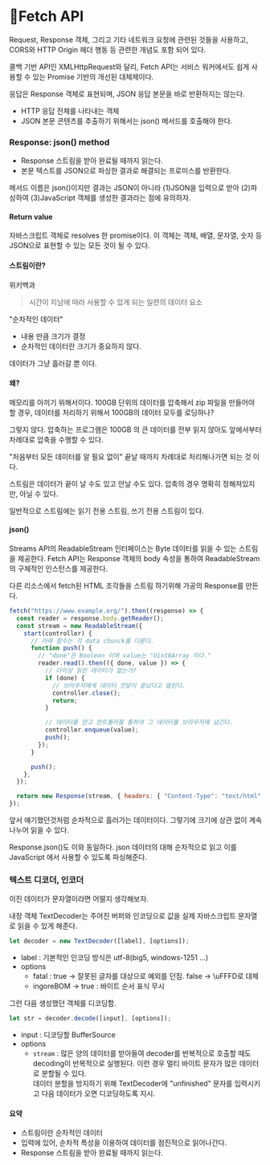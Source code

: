 # Fetch API

Request, Response 객체, 그리고 기타 네트워크 요청에 관련된 것들을 사용하고, CORS와 HTTP Origin 헤더 행동 등 관련한 개념도 포함 되어 있다.

콜백 기반 API인 XMLHttpRequest와 달리, Fetch API는 서비스 워커에서도 쉽게 사용할 수 있는 Promise 기반의 개선된 대체제이다.

응답은 Response 객체로 표현되며, JSON 응답 본문을 바로 반환하지는 않는다.

* HTTP 응답 전체를 나타내는 객체
* JSON 본문 콘텐츠를 추출하기 위해서는 json() 메서드를 호출해야 한다.

### Response: json() method

* Response 스트림을 받아 완료될 때까지 읽는다.
* 본문 텍스트를 JSON으로 파싱한 결과로 해결되는 프로미스를 반환한다.

메서드 이름은 json()이지만 결과는 JSON이 아니라 (1)JSON을 입력으로 받아 (2)파싱하여 (3)JavaScript 객체를 생성한 결과라는 점에 유의하자.

#### Return value

자바스크립트 객체로 resolves 한 promise이다. 이 객체는 객체, 배열, 문자열, 숫자 등 JSON으로 표현할 수 있는 모든 것이 될 수 있다.

#### 스트림이란?

위키백과

> 시간이 지남에 따라 사용할 수 있게 되는 일련의 데이터 요소&#x20;

"순차적인 데이터"

* 내용 만큼 크기가 결정
* 순차적인 데이터란 크기가 중요하지 않다.

데이터가 그냥 흘러갈 뿐 이다.&#x20;

#### 왜?

메모리를 아끼기 위해서이다. 100GB 단위의 데이터를 압축해서 zip 파일을 만들어야 할 경우, 데이터를 처리하기 위해서 100GB의 데이터 모두를 로딩하나?

그렇지 않다. 압축하는 프로그램은 100GB 의 큰 데이터를 전부 읽지 않아도 앞에서부터 차례대로 압축을 수행할 수 있다.&#x20;

"처음부터 모든 데이터를 알 필요 없이" 끝날 때까지 차례대로 처리해나가면 되는 것 이다.

스트림은 데이터가 끝이 날 수도 있고 안날 수도 있다. 압축의 경우 명확히 정해져있지만, 아닐 수 있다.

일반적으로 스트림에는 읽기 전용 스트림, 쓰기 전용 스트림이 있다.&#x20;

#### json()

Streams API의 ReadableStream 인터페이스는 Byte 데이터를 읽을 수 있는 스트림을 제공한다. Fetch API는 Response 객체의 body 속성을 통하여 ReadableStream의 구체적인 인스턴스를 제공한다.



다른 리소스에서 fetch된 HTML 조각들을 스트림 하기위해 가공의 Response를 만든다.

```javascript
fetch("https://www.example.org/").then((response) => {
  const reader = response.body.getReader();
  const stream = new ReadableStream({
    start(controller) {
      // 아래 함수는 각 data chunck를 다룬다.
      function push() {
        // "done"은 Boolean 이며 value는 "Uint8Array 이다."
        reader.read().then(({ done, value }) => {
          // 더이상 읽은 데이터가 없는가?
          if (done) {
            // 브라우저에게 데이터 전달이 끝났다고 알린다.
            controller.close();
            return;
          }

          // 데이터를 얻고 컨트롤러를 통하여 그 데이터를 브라우저에 넘긴다.
          controller.enqueue(value);
          push();
        });
      }

      push();
    },
  });

  return new Response(stream, { headers: { "Content-Type": "text/html" } });
});
```

앞서 얘기했던것처럼 순차적으로 흘러가는 데이터이다. 그렇기에 크기에 상관 없이 계속 나누어 읽을 수 있다.

Response.json()도 이와 동일하다. json 데이터의 대해 순차적으로 읽고 이를 JavaScript 에서 사용할 수 있도록 파싱해준다.



### 텍스트 디코더, 인코더

이진 데이터가 문자열이라면 어떨지 생각해보자.&#x20;

내장 객체 TextDecoder는 주어진 버퍼와 인코딩으로 값을 실제 자바스크립트 문자열로 읽을 수 있게 해준다.

```javascript
let decoder = new TextDecoder([label], [options]);
```

* label : 기본적인 인코딩 방식은 utf-8(big5, windows-1251 ...)
* options
  * fatal : true -> 잘못된 글자를 대상으로 예외를 던짐. false -> \uFFFD로 대체
  * ingoreBOM -> true : 바이트 순서 표식 무시

그런 다음 생성했던 객체를 디코딩함.

```javascript
let str = decoder.decode([input], [options]);
```

* input : 디코딩할 BufferSource
* options
  * `stream` : 많은 양의 데이터를 받아들여 decoder를 반복적으로 호출할 때도 decoding이 반복적으로 실행된다. 이런 경우 멀티 바이트 문자가 많은 데이터로 분할될 수 있다. \
    데이터 분할을 방지하기 위해 TextDecoder에 "unfinished" 문자를 입력시키고 다음 데이터가 오면 디코딩하도록 지시.

#### 요약

* 스트림이란 순차적인 데이터
* 입력에 있어, 순차적 특성을 이용하여 데이터를 점진적으로 읽어나간다.
* Response 스트림을 받아 완료될 때까지 읽는다.



























































